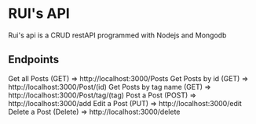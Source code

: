 # RUI's API
Rui's api is a CRUD restAPI programmed with Nodejs and Mongodb

## Endpoints 
Get all Posts (GET) => http://localhost:3000/Posts
Get Posts by id (GET) => http://localhost:3000/Post/(id)
Get Posts by tag name (GET) => http://localhost:3000/Post/tag/(tag)
Post a Post (POST) => http://localhost:3000/add
Edit a Post (PUT) => http://localhost:3000/edit
Delete a Post (Delete) => http://localhost:3000/delete
